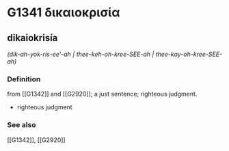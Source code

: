 # G1341 δικαιοκρισία

## dikaiokrisía

_(dik-ah-yok-ris-ee'-ah | thee-keh-oh-kree-SEE-ah | thee-kay-oh-kree-SEE-ah)_

### Definition

from [[G1342]] and [[G2920]]; a just sentence; righteous judgment.

- righteous judgment

### See also

[[G1342]], [[G2920]]

